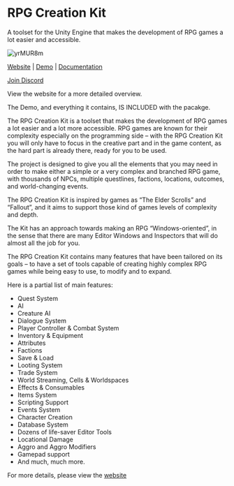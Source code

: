 # RPG Creation Kit
A toolset for the Unity Engine that makes the development of RPG games a lot easier and accessible.

![yrMUR8m](https://user-images.githubusercontent.com/20478938/191911352-23c17f50-90db-4ca2-93b4-44ac6579b663.png)

[Website](https://silvematt.com/URPGCreationKitSite) | [Demo](https://silvematt.com/URPGCreationKitSite/Demo/) | [Documentation](https://silvematt.com/URPGCreationKitDocumentation/)

[Join Discord](https://discord.gg/a2W97RtkDx)

View the website for a more detailed overview.

The Demo, and everything it contains, IS INCLUDED with the pacakge.

The RPG Creation Kit is a toolset that makes the development of RPG games a lot easier and a lot more accessible. RPG games are known for their complexity especially on the programming side – with the RPG Creation Kit you will only have to focus in the creative part and in the game content, as the hard part is already there, ready for you to be used.

The project is designed to give you all the elements that you may need in order to make either a simple or a very complex and branched RPG game, with thousands of NPCs, multiple questlines, factions, locations, outcomes, and world-changing events.

The RPG Creation Kit is inspired by games as “The Elder Scrolls” and “Fallout”, and it aims to support those kind of games levels of complexity and depth.

The Kit has an approach towards making an RPG “Windows-oriented”, in the sense that there are many Editor Windows and Inspectors that will do almost all the job for you.

The RPG Creation Kit contains many features that have been tailored on its goals – to have a set of tools capable of creating highly complex RPG games while being easy to use, to modify and to expand.

Here is a partial list of main features:

- Quest System
- AI
- Creature AI
- Dialogue System
- Player Controller & Combat System
- Inventory & Equipment
- Attributes
- Factions
- Save & Load
- Looting System
- Trade System
- World Streaming, Cells & Worldspaces
- Effects & Consumables
- Items System
- Scripting Support
- Events System
- Character Creation
- Database System
- Dozens of life-saver Editor Tools
- Locational Damage
- Aggro and Aggro Modifiers
- Gamepad support
- And much, much more.

For more details, please view the [website](https://silvematt.com/URPGCreationKitSite)
